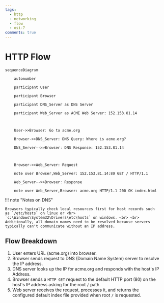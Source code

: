 ```yaml
---
tags:
  - http
  - networking
  - flow
  - osi-7
comments: true
---
```


# HTTP Flow

``` mermaid
sequenceDiagram

    autonumber

    participant User

    participant Browser

    participant DNS_Server as DNS Server

    participant Web_Server as ACME Web Server: 152.153.81.14

  

    User->>Browser: Go to acme.org

    Browser->>DNS_Server: DNS Query: Where is acme.org?

    DNS_Server-->>Browser: DNS Response: 152.153.81.14

  

    Browser->>Web_Server: Request

    note over Browser,Web_Server: 152.153.81.14:80 GET / HTTP/1.1

    Web_Server-->>Browser: Response

    note over Web_Server,Browser: acme.org HTTP/1.1 200 OK index.html
``` 
!!! note "Notes on DNS"

	Browsers typically check local resources first for host records such as `/etc/hosts` on linux or <br> `c:\Windows\System32\Drivers\etc\hosts` on windows. <br> <br> Additionally, all domain names need to be resolved because servers typically can't communicate without an IP address. 

## Flow Breakdown

1. User enters URL (acme.org) into browser.
2. Browser sends request to DNS (Domain Name System) server to resolve the IP address. 
3. DNS server looks up the IP for acme.org and responds with the host's IP Address. 
4. Browser sends a `HTTP GET` request to the default HTTP port (80) on the host's IP address asking for the root `/` path. 
5. Web server receives the request, processes it, and returns the configured default index file provided when root `/` is requested. 
